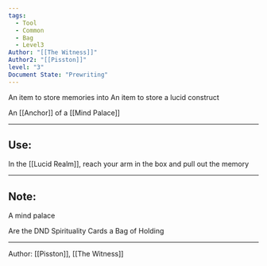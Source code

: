 ```yaml
---
tags:
  - Tool
  - Common
  - Bag
  - Level3
Author: "[[The Witness]]"
Author2: "[[Pisston]]"
level: "3"
Document State: "Prewriting"
---
```

An item to store memories into
An item to store a lucid construct

An [[Anchor]] of a [[Mind Palace]]
- - -
## Use:
In the [[Lucid Realm]], reach your arm in the box and pull out the memory
- - -
## Note:
A mind palace

Are the DND Spirituality Cards a Bag of Holding
- - - 
Author: [[Pisston]], [[The Witness]]
